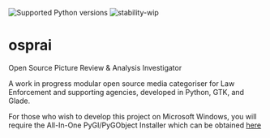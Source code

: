 ![Supported Python versions](https://img.shields.io/badge/python-2.7-blue.svg) ![stability-wip](https://img.shields.io/badge/stability-work_in_progress-lightgrey.svg)

# osprai
Open Source Picture Review &amp; Analysis Investigator

A work in progress modular open source media categoriser for Law Enforcement and supporting agencies, developed in Python, GTK, and Glade.

For those who wish to develop this project on Microsoft Windows, you will require the All-In-One PyGI/PyGObject Installer which can be obtained [here](https://sourceforge.net/projects/pygobjectwin32/files/)

